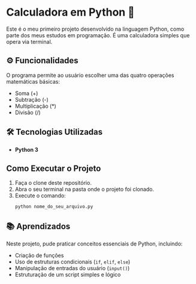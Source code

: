 # Calculadora em Python 🐍

Este é o meu primeiro projeto desenvolvido na linguagem Python, como parte dos meus estudos em programação. É uma calculadora simples que opera via terminal.

## ⚙️ Funcionalidades

O programa permite ao usuário escolher uma das quatro operações matemáticas básicas:
* Soma (+)
* Subtração (-)
* Multiplicação (*)
* Divisão (/)

## 🛠️ Tecnologias Utilizadas

* **Python 3**

## Como Executar o Projeto

1.  Faça o clone deste repositório.
2.  Abra o seu terminal na pasta onde o projeto foi clonado.
3.  Execute o comando:
    ```bash
    python nome_do_seu_arquivo.py
    ```

## 📚 Aprendizados

Neste projeto, pude praticar conceitos essenciais de Python, incluindo:
* Criação de funções
* Uso de estruturas condicionais (`if`, `elif`, `else`)
* Manipulação de entradas do usuário (`input()`)
* Estruturação de um script simples e lógico
